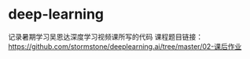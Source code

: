 # deep-learning
记录暑期学习吴恩达深度学习视频课所写的代码
课程题目链接：https://github.com/stormstone/deeplearning.ai/tree/master/02-课后作业
